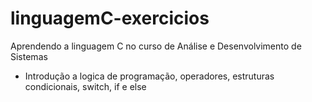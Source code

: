 # linguagemC-exercicios
Aprendendo a linguagem C no curso de Análise e Desenvolvimento de Sistemas

 - Introdução a logica de programação, operadores, estruturas condicionais, switch, if e else

